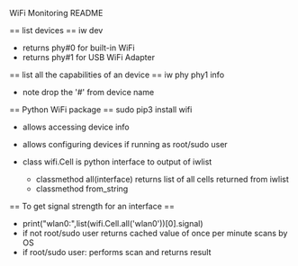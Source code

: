 WiFi Monitoring README


== list devices ==
iw dev
- returns phy#0 for built-in WiFi
- returns phy#1 for USB WiFi Adapter

== list all the capabilities of an device ==
iw phy phy1 info
- note drop the '#' from device name



== Python WiFi package ==
sudo pip3 install wifi

- allows accessing device info
- allows configuring devices if running as root/sudo user

- class wifi.Cell is python interface to output of iwlist
  - classmethod all(interface) returns list of all cells returned from iwlist
  - classmethod from_string

== To get signal strength for an interface ==
- print("wlan0:",list(wifi.Cell.all('wlan0'))[0].signal)
- if not root/sudo user returns cached value of once per minute scans by OS
- if root/sudo user: performs scan and returns result


